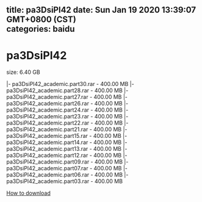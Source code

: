 
title: pa3DsiPl42
date: Sun Jan 19 2020 13:39:07 GMT+0800 (CST)    
categories: baidu
---

# pa3DsiPl42
size: 6.40 GB
 
 
|- pa3DsiPl42_academic.part30.rar - 400.00 MB
|- pa3DsiPl42_academic.part28.rar - 400.00 MB
|- pa3DsiPl42_academic.part27.rar - 400.00 MB
|- pa3DsiPl42_academic.part26.rar - 400.00 MB
|- pa3DsiPl42_academic.part24.rar - 400.00 MB
|- pa3DsiPl42_academic.part23.rar - 400.00 MB
|- pa3DsiPl42_academic.part22.rar - 400.00 MB
|- pa3DsiPl42_academic.part21.rar - 400.00 MB
|- pa3DsiPl42_academic.part15.rar - 400.00 MB
|- pa3DsiPl42_academic.part14.rar - 400.00 MB
|- pa3DsiPl42_academic.part13.rar - 400.00 MB
|- pa3DsiPl42_academic.part12.rar - 400.00 MB
|- pa3DsiPl42_academic.part09.rar - 400.00 MB
|- pa3DsiPl42_academic.part07.rar - 400.00 MB
|- pa3DsiPl42_academic.part06.rar - 400.00 MB
|- pa3DsiPl42_academic.part03.rar - 400.00 MB

[How to download](https://bpcam.bemobtrk.com/go/2ceec3aa-1ca2-46d6-b9ff-aaa5c184517c?jno=1386)